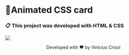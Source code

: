 # 📌Animated CSS card

### 📋 This project was developed with HTML & CSS


  ![](https://media.discordapp.net/attachments/738444683469914142/754076319666667641/Capturar.PNG?width=680&height=469)

<p align="center">
  Developed with ❤️ by Vinícius Crisol
</p>
